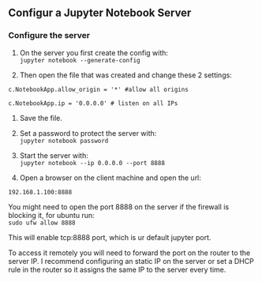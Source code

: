 ## Configur a Jupyter Notebook Server
### Configure the server
1. On the server you first create the config with:  
```jupyter notebook --generate-config```  

1. Then open the file that was created and change these 2 settings:  

```c.NotebookApp.allow_origin = '*' #allow all origins```    
  
```c.NotebookApp.ip = '0.0.0.0' # listen on all IPs```  

1. Save the file.  

1. Set a password to protect the server with:  
```jupyter notebook password```   

1. Start the server with:  
```jupyter notebook --ip 0.0.0.0 --port 8888```

1. Open a browser on the client machine and open the url:  

```192.168.1.100:8888```

You might need to open the port 8888 on the server if the firewall is blocking it, for ubuntu run:  
```sudo ufw allow 8888```  

This will enable tcp:8888 port, which is ur default jupyter port. 

To access it remotely you will need to forward the port on the router to the server IP. I recommend configuring an static IP on the server or set a DHCP rule in the router so it assigns the same IP to the server every time.